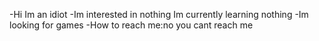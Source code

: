 -Hi Im an idiot
-Im interested in nothing
Im currently learning nothing
-Im looking for games
-How to reach me:no you cant reach me
